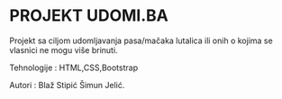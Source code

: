 # PROJEKT UDOMI.BA

Projekt sa ciljom udomljavanja pasa/mačaka lutalica ili onih o kojima se vlasnici ne mogu više brinuti.

Tehnologije : HTML,CSS,Bootstrap

Autori : Blaž Stipić 
         Šimun Jelić.
